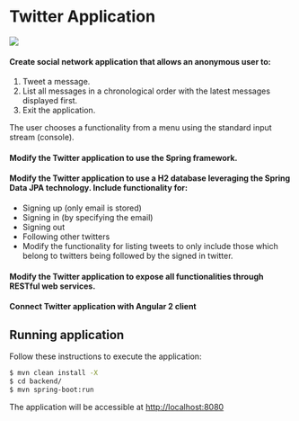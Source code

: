# Twitter Application

<img src="./twitter.gif"/>

#### Create social network application that allows an anonymous user to:
1. Tweet a message.
2. List all messages in a chronological order with the latest messages displayed first.
3. Exit the application.

The user chooses a functionality from a menu using the standard input stream (console).

#### Modify the Twitter application to use the Spring framework.

#### Modify the Twitter application to use a H2 database leveraging the Spring Data JPA technology. Include functionality for:
- Signing up (only email is stored)
- Signing in (by specifying the email)
- Signing out
- Following other twitters
- Modify the functionality for listing tweets to only include those which belong to twitters being followed by the signed in twitter.

#### Modify the Twitter application to expose all functionalities through RESTful web services.

#### Connect Twitter application with Angular 2 client

## Running application

Follow these instructions to execute the application:

```bash
$ mvn clean install -X
$ cd backend/
$ mvn spring-boot:run
```

The application will be accessible at [http://localhost:8080](http://localhost:8080)
